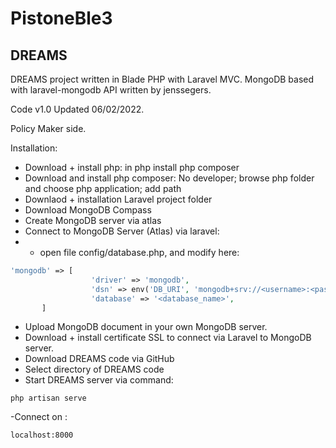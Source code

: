 # PistoneBle3
DREAMS
-------------
DREAMS project written in Blade PHP with Laravel MVC.
MongoDB based with laravel-mongodb API written by jenssegers.

Code v1.0 Updated 06/02/2022.

Policy Maker side.

Installation:


-  Download + install php: in php install php composer
-  Download and install php composer: No developer; browse php folder and choose php application; add path
-   Downlaod + installation Laravel project folder
-  Download MongoDB Compass
- Create MongoDB server via atlas
-  Connect to MongoDB Server (Atlas) via laravel: 
- - open file config/database.php, and modify here:
```php
'mongodb' => [
                  'driver' => 'mongodb',
                  'dsn' => env('DB_URI', 'mongodb+srv://<username>:<password>@<database_url>'),
                  'database' => '<database_name>',
       ]
```
- Upload MongoDB document in your own MongoDB server.
- Download + install certificate SSL to connect via Laravel to MongoDB server.
- Download DREAMS code via GitHub
- Select directory of DREAMS code
- Start DREAMS server via command: 
```
php artisan serve
```
-Connect on :
```
localhost:8000
```
